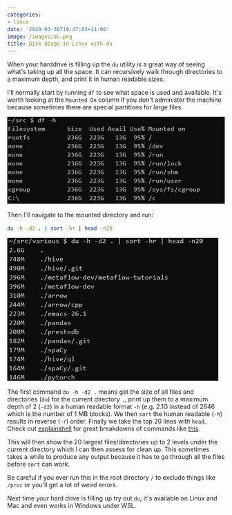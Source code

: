 ```yaml
---
categories:
- linux
date: '2020-03-30T19:47:03+11:00'
image: /images/du.png
title: Disk Usage in Linux with du
---
```


When your harddrive is filling up the `du` utility is a great way of seeing what's taking up all the space.
It can recursively walk through directories to a maximum depth, and print it in human readable sizes.

I'll normally start by running `df` to see what space is used and available.
It's worth looking at the `Mounted On` column if you don't administer the machine because sometimes there are special partitions for large files.

![Example of df](/images/df.png)

Then I'll navigate to the mounted directory and run:

```sh
du -h -d2 . | sort -hr | head -n20
```

![Example of du](/images/du.png)

The first command `du -h -d2 .` means get the size of all files and directories (`du`) for the current directory `.`, print up them to a maximum depth of 2 (`-d2`) in a human readable format `-h` (e.g. 2.1G instead of 2646 which is the number of 1 MB blocks).
We then `sort` the human readable (`-h`) results in reverse (`-r`) order.
Finally we take the top 20 lines with `head`.
Check out [explainshell](https://explainshell.com) for great breakdowns of commands like [this](https://explainshell.com/explain?cmd=du+-h+-d2+.+%7C+sort+-hr+%7C+head+-n20).

This will then show the 20 largest files/directories up to 2 levels under the current directory which I can then assess for clean up.
This sometimes takes a while to produce any output because it has to go through all the files before `sort` can work.

Be careful if you ever run this in the root directory `/` to exclude things like `/proc` or you'll get a lot of weird errors.

Next time your hard drive is filling up try out `du`; it's available on Linux and Mac and even works in Windows under WSL.